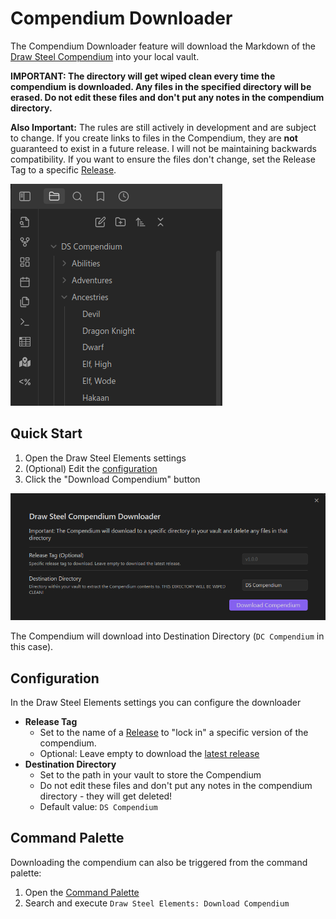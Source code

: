 # Compendium Downloader

The Compendium Downloader feature will download the Markdown of the 
[Draw Steel Compendium](https://steelcompendium.io/compendium) into your local vault.

**IMPORTANT: The directory will get wiped clean every time the compendium is downloaded.  Any files in the 
specified directory will be erased.  Do not edit these files and don't put any notes in the compendium directory.**

**Also Important:** The rules are still actively in development and are subject to change. If you create links to 
files in the Compendium, they are **not** guaranteed to exist in a future release.  I will not be maintaining backwards
compatibility.  If you want to ensure the files don't change, set the Release Tag to a specific 
[Release](https://github.com/SteelCompendium/data-md-dse/releases).

![compendium](Media/compendium.png)

## Quick Start

1. Open the Draw Steel Elements settings
2. (Optional) Edit the [configuration](#configuration)
3. Click the "Download Compendium" button

![Compendium Download](Media/compendium-download.png)

The Compendium will download into Destination Directory (`DC Compendium` in this case).

## Configuration

In the Draw Steel Elements settings you can configure the downloader

- **Release Tag**
  - Set to the name of a [Release](https://github.com/SteelCompendium/data-md-dse/releases) to "lock in" a specific version of the compendium. 
  - Optional: Leave empty to download the [latest release](https://github.com/SteelCompendium/data-md-dse/releases/latest)
- **Destination Directory**
  - Set to the path in your vault to store the Compendium
  - Do not edit these files and don't put any notes in the compendium directory - they will get deleted!
  - Default value: `DS Compendium`

## Command Palette

Downloading the compendium can also be triggered from the command palette:

1. Open the [Command Palette](https://help.obsidian.md/Plugins/Command+palette)
2. Search and execute `Draw Steel Elements: Download Compendium`
